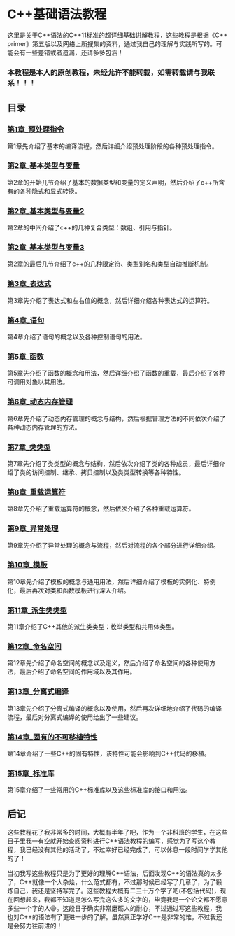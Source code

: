 # C++基础语法教程

这里是关于C++语法的C++11标准的超详细基础讲解教程，这些教程是根据《C++ primer》第五版以及网络上所搜集的资料，通过我自己的理解与实践所写的。可能会有一些差错或者遗漏，还请多多包涵！

### **本教程是本人的原创教程，未经允许不能转载，如需转载请与我联系！！！**

## 目录

### [第1章_预处理指令](https://bobokick.github.io/showPage/cpp_Guide_detailed/pages/第1章_预处理指令.html)

第1章先介绍了基本的编译流程，然后详细介绍预处理阶段的各种预处理指令。

### [第2章_基本类型与变量](https://bobokick.github.io/showPage/cpp_Guide_detailed/pages/第2章_基本类型与变量.html)

第2章的开始几节介绍了基本的数据类型和变量的定义声明，然后介绍了c++所含有的各种隐式和显式转换。

### [第2章_基本类型与变量2](https://bobokick.github.io/showPage/cpp_Guide_detailed/pages/第2章_基本类型与变量2.html)

第2章的中间介绍了c++的几种复合类型：数组、引用与指针。

### [第2章_基本类型与变量3](https://bobokick.github.io/showPage/cpp_Guide_detailed/pages/第2章_基本类型与变量3.html)

第2章的最后几节介绍了c++的几种限定符、类型别名和类型自动推断机制。

### [第3章_表达式](https://bobokick.github.io/showPage/cpp_Guide_detailed/pages/第3章_表达式.html)

第3章先介绍了表达式和左右值的概念，然后详细介绍各种表达式的运算符。

### [第4章_语句](https://bobokick.github.io/showPage/cpp_Guide_detailed/pages/第4章_语句.html)

第4章介绍了语句的概念以及各种控制语句的用法。

### [第5章_函数](https://bobokick.github.io/showPage/cpp_Guide_detailed/pages/第5章_函数.html)

第5章先介绍了函数的概念和用法，然后详细介绍了函数的重载，最后介绍了各种可调用对象以其用法。

### [第6章_动态内存管理](https://bobokick.github.io/showPage/cpp_Guide_detailed/pages/第6章_动态内存管理.html)

第6章先介绍了动态内存管理的概念与结构，然后根据管理方法的不同依次介绍了各种动态内存管理的方法。

### [第7章_类类型](https://bobokick.github.io/showPage/cpp_Guide_detailed/pages/第7章_类类型.html)

第7章先介绍了类类型的概念与结构，然后依次介绍了类的各种成员，最后详细介绍了类的访问控制、继承、拷贝控制以及类类型转换等各种特性。

### [第8章_重载运算符](https://bobokick.github.io/showPage/cpp_Guide_detailed/pages/第8章_重载运算符.html)

第8章先介绍了重载运算符的概念，然后依次介绍了各种重载运算符。

### [第9章_异常处理](https://bobokick.github.io/showPage/cpp_Guide_detailed/pages/第9章_异常处理.html)

第9章先介绍了异常处理的概念与流程，然后对流程的各个部分进行详细介绍。

### [第10章_模板](https://bobokick.github.io/showPage/cpp_Guide_detailed/pages/第10章_模板.html)

第10章先介绍了模板的概念与通用用法，然后详细介绍了模板的实例化、特例化，最后再次对类和函数模板进行深入介绍。

### [第11章_派生类类型](https://bobokick.github.io/showPage/cpp_Guide_detailed/pages/第11章_派生类类型.html)

第11章介绍了C++其他的派生类类型：枚举类型和共用体类型。

### [第12章_命名空间](https://bobokick.github.io/showPage/cpp_Guide_detailed/pages/第12章_命名空间.html)

第12章先介绍了命名空间的概念以及定义，然后介绍了命名空间的各种使用方法，最后介绍了命名空间的作用域以及其作用。

### [第13章_分离式编译](https://bobokick.github.io/showPage/cpp_Guide_detailed/pages/第13章_分离式编译.html)

第13章先介绍了分离式编译的概念以及使用，然后再次详细地介绍了代码的编译流程，最后对分离式编译的使用给出了一些建议。

### [第14章_固有的不可移植特性](https://bobokick.github.io/showPage/cpp_Guide_detailed/pages/第14章_固有的不可移植特性.html)

第14章介绍了一些C++的固有特性，该特性可能会影响到C++代码的移植。

### [第15章_标准库](https://bobokick.github.io/showPage/cpp_Guide_detailed/pages/第15章_标准库.html)

第15章介绍了一些常用的C++标准库以及这些标准库的接口和用法。

## 后记

这些教程花了我非常多的时间，大概有半年了吧，作为一个非科班的学生，在这些日子里我一有空就开始查阅资料进行C++语法教程的编写，感觉为了写这个教程，我已经没有其他的活动了，不过幸好已经完成了，可以休息一段时间学学其他的了！

当初我写这些教程只是为了更好的理解C++语法，后面发现C++的语法真的太多了，C++就像一个大杂烩，什么范式都有，不过那时候已经写了几章了，为了锻炼自己，我还是坚持写完了。这些教程大概有二三十万个字了吧(不包括代码)，现在回想起来，我都不知道是怎么写完这么多的文字的，毕竟我是一个论文都不愿意多些一个字的人:smile:。这段日子确实非常磨砺人的耐心，不过通过写这些教程，我也对C++的语法有了更进一步的了解。虽然真正学好C++是非常的难，不过我还是会努力往前进的！